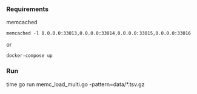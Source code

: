 ### Requirements
memcached

```shell script
memcached -l 0.0.0.0:33013,0.0.0.0:33014,0.0.0.0:33015,0.0.0.0:33016
```
or
```shell script
docker-compose up
```

### Run
time go run memc_load_multi.go -pattern=data/*.tsv.gz




